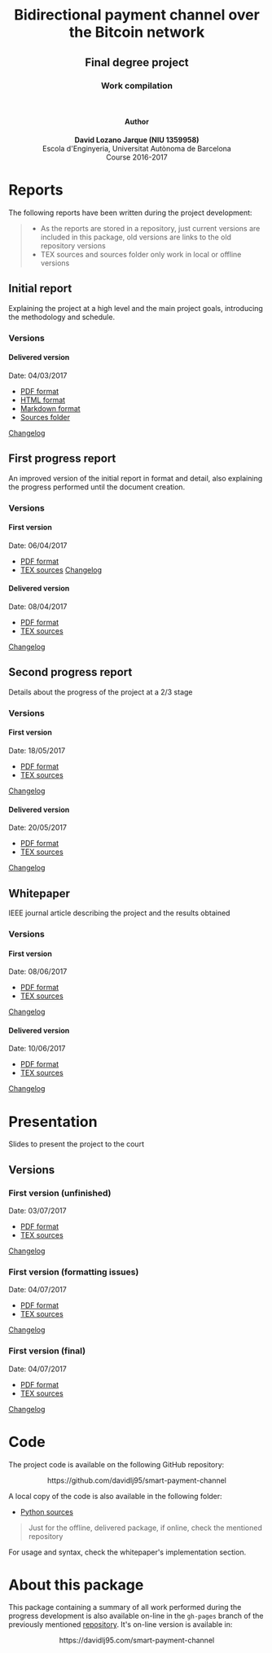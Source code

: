 <center>
<h1>Bidirectional payment channel over the Bitcoin network</h1>
<h2>Final degree project</h2>
<h3>Work compilation</h3>
<br/>
<h4>Author</h4>
<b>David Lozano Jarque (NIU 1359958)</b>
<br/>
Escola d'Enginyeria, Universitat Autònoma de Barcelona<br/>
Course 2016-2017
</center>

# Reports
The following reports have been written during the project development:
> - As the reports are stored in a repository, just current versions are included in this package, old versions are links to the old repository versions
> - TEX sources and sources folder only work in local or offline versions
## Initial report
Explaining the project at a high level and the main project goals, introducing the methodology and schedule.
### Versions
#### Delivered version
Date: 04/03/2017
 - [PDF format](initial_report/initial_report.pdf)
 - [HTML format](initial_report/initial_report.html)
 - [Markdown format](initial_report/initial_report.md)
 - [Sources folder](initial_report)

[Changelog](https://github.com/davidlj95/smart-payment-channel/commit/e4fa1f41baf3f5f6dbbac3e77551f6d5d53dde4f)
## First progress report
An improved version of the initial report in format and detail, also explaining the progress performed until the document creation.
### Versions
#### First version
Date: 06/04/2017
 - [PDF format](https://github.com/davidlj95/smart-payment-channel/raw/7abc529a17235384ceae975b9b46d863403d1630/progress_report_i/Report.pdf)
 - [TEX sources](https://github.com/davidlj95/smart-payment-channel/tree/7abc529a17235384ceae975b9b46d863403d1630/progress_report_i)
[Changelog](https://github.com/davidlj95/smart-payment-channel/commit/7abc529a17235384ceae975b9b46d863403d1630)
#### Delivered version
Date: 08/04/2017
 - [PDF format](progress_report_i/progress_report_i.pdf)
 - [TEX sources](progress_report_i)

[Changelog](https://github.com/davidlj95/smart-payment-channel/commit/0b69329e14a6ec350809f0c0d1351cb1a4ac0bb9)
## Second progress report
Details about the progress of the project at a 2/3 stage
### Versions
#### First version
Date: 18/05/2017
 - [PDF format](https://github.com/davidlj95/smart-payment-channel/raw/2a6059b89ca8461ab49e0799e3bcf5f4c432e725/progress_report_ii/progress_report_ii.pdf)
 - [TEX sources](https://github.com/davidlj95/smart-payment-channel/tree/2a6059b89ca8461ab49e0799e3bcf5f4c432e725/progress_report_ii)

[Changelog](https://github.com/davidlj95/smart-payment-channel/commit/2a6059b89ca8461ab49e0799e3bcf5f4c432e725)
#### Delivered version
Date: 20/05/2017
- [PDF format](progress_report_ii/progress_report_ii.pdf)
- [TEX sources](progress_report_ii)

[Changelog](https://github.com/davidlj95/smart-payment-channel/commit/2f2cfafbb669459921eaaef58da40a753e186809)
## Whitepaper
IEEE journal article describing the project and the results obtained
### Versions
#### First version
Date: 08/06/2017
- [PDF format](https://github.com/davidlj95/smart-payment-channel/raw/1d7b03a7a8c98cfcdc1bb91587b00ab9456d58c0/whitepaper/whitepaper.pdf)
- [TEX sources](https://github.com/davidlj95/smart-payment-channel/tree/1d7b03a7a8c98cfcdc1bb91587b00ab9456d58c0/whitepaper)

[Changelog](https://github.com/davidlj95/smart-payment-channel/commit/1d7b03a7a8c98cfcdc1bb91587b00ab9456d58c0)
#### Delivered version
Date: 10/06/2017
- [PDF format](whitepaper/whitepaper.pdf)
- [TEX sources](whitepaper)

[Changelog](https://github.com/davidlj95/smart-payment-channel/commit/889a219ea6930e219604e876d4fc172d6884cd33)
# Presentation
Slides to present the project to the court
## Versions
### First version (unfinished)
Date: 03/07/2017
- [PDF format](https://github.com/davidlj95/smart-payment-channel/raw/6018b348c188ab81b4e832bc3bd01a5a68971a8d/presentation/presentation.pdf)
- [TEX sources](https://github.com/davidlj95/smart-payment-channel/raw/6018b348c188ab81b4e832bc3bd01a5a68971a8d/presentation/presentation.tex)

[Changelog](https://github.com/davidlj95/smart-payment-channel/commit/6018b348c188ab81b4e832bc3bd01a5a68971a8d)

### First version (formatting issues)
Date: 04/07/2017
- [PDF format](https://github.com/davidlj95/smart-payment-channel/raw/d7bd570b4bdea064cade6ff7bf500bead48096bd/presentation/presentation.pdf)
- [TEX sources](https://github.com/davidlj95/smart-payment-channel/raw/d7bd570b4bdea064cade6ff7bf500bead48096bd/presentation/presentation.tex)

[Changelog](https://github.com/davidlj95/smart-payment-channel/commit/d7bd570b4bdea064cade6ff7bf500bead48096bd)

### First version (final)
Date: 04/07/2017
- [PDF format](presentation/presentation.pdf)
- [TEX sources](presentation/presentation.tex)

[Changelog](https://github.com/davidlj95/smart-payment-channel/commit/d7cef1ce376feb58a59ad015819bd35fd0f9fc2d)

# Code
The project code is available on the following GitHub repository:
<center>
https://github.com/davidlj95/smart-payment-channel
</center>

A local copy of the code is also available in the following folder:
 - [Python sources](smart-payment-channel)
> Just for the offline, delivered package, if online, check the mentioned repository

For usage and syntax, check the whitepaper's implementation section.
# About this package
This package containing a summary of all work performed during the progress development is also available on-line in the `gh-pages` branch of the previously mentioned [repository](https://github.com/davidlj95/smart-payment-channel). It's on-line version is available in:
<center>
https://davidlj95.com/smart-payment-channel
</center>
